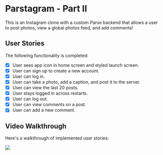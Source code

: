 # Parstagram - Part II

This is an Instagram clone with a custom Parse backend that allows a user to post photos, view a global photos feed, and add comments!

## User Stories

The following functionality is completed:

- [x] User sees app icon in home screen and styled launch screen.
- [x] User can sign up to create a new account.
- [x] User can log in.
- [x] User can take a photo, add a caption, and post it to the server.
- [x] User can view the last 20 posts.
- [x] User stays logged in across restarts.
- [x] User can log out.
- [x] User can view comments on a post.
- [x] User can add a new comment.

## Video Walkthrough

Here's a walkthrough of implemented user stories:

![](gif2.gif)
